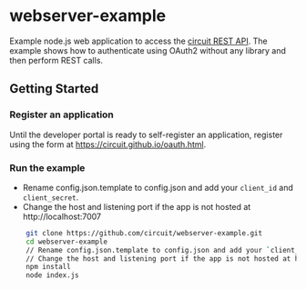 # webserver-example
Example node.js web application to access the [circuit REST API](https://circuitsandbox.net/rest/v2/swagger). 
The example shows how to authenticate using OAuth2 without any library and then perform REST calls.

## Getting Started

### Register an application
Until the developer portal is ready to self-register an application, register using the form at https://circuit.github.io/oauth.html.

### Run the example
* Rename config.json.template to config.json and add your `client_id` and `client_secret`.
* Change the host and listening port if the app is not hosted at http://localhost:7007

```bash
    git clone https://github.com/circuit/webserver-example.git
    cd webserver-example
    // Rename config.json.template to config.json and add your `client_id` and `client_secret`
    // Change the host and listening port if the app is not hosted at http://localhost:7007
    npm install
    node index.js
``` 


 
